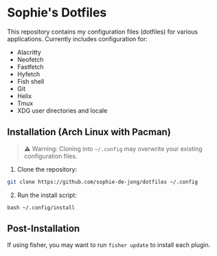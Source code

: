 # Sophie's Dotfiles

This repository contains my configuration files (dotfiles) for various applications. 
Currently includes configuration for:
- Alacritty
- Neofetch
- Fastfetch
- Hyfetch
- Fish shell
- Git
- Helix
- Tmux
- XDG user directories and locale

## Installation (Arch Linux with Pacman)

> ⚠️ Warning: Cloning into `~/.config` may overwrite your existing configuration files.

1. Clone the repository:
```bash
git clone https://github.com/sophie-de-jong/dotfiles ~/.config
```
2. Run the install script:
```
bash ~/.config/install
```

## Post-Installation
If using fisher, you may want to run `fisher update` to install each plugin.
